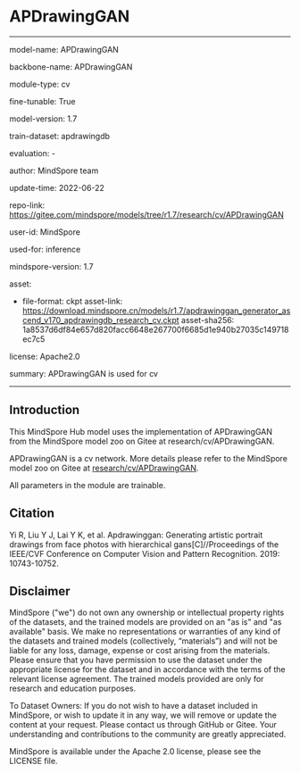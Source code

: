 # APDrawingGAN

---

model-name: APDrawingGAN

backbone-name: APDrawingGAN

module-type: cv

fine-tunable: True

model-version: 1.7

train-dataset: apdrawingdb

evaluation: -

author: MindSpore team

update-time: 2022-06-22

repo-link: <https://gitee.com/mindspore/models/tree/r1.7/research/cv/APDrawingGAN>

user-id: MindSpore

used-for: inference

mindspore-version: 1.7

asset:

-
    file-format: ckpt
    asset-link: <https://download.mindspore.cn/models/r1.7/apdrawinggan_generator_ascend_v170_apdrawingdb_research_cv.ckpt>
    asset-sha256: 1a8537d6df84e657d820facc6648e267700f6685d1e940b27035c149718ec7c5

license: Apache2.0

summary: APDrawingGAN is used for cv

---

## Introduction

This MindSpore Hub model uses the implementation of APDrawingGAN from the MindSpore model zoo on Gitee at research/cv/APDrawingGAN.

APDrawingGAN is a cv network. More details please refer to the MindSpore model zoo on Gitee at [research/cv/APDrawingGAN](https://gitee.com/mindspore/models/blob/r1.7/research/cv/APDrawingGAN/README_CN.md).

All parameters in the module are trainable.

## Citation

Yi R, Liu Y J, Lai Y K, et al. Apdrawinggan: Generating artistic portrait drawings from face photos with hierarchical gans[C]//Proceedings of the IEEE/CVF Conference on Computer Vision and Pattern Recognition. 2019: 10743-10752.

## Disclaimer

MindSpore ("we") do not own any ownership or intellectual property rights of the datasets, and the trained models are provided on an "as is" and "as available" basis. We make no representations or warranties of any kind of the datasets and trained models (collectively, “materials”) and will not be liable for any loss, damage, expense or cost arising from the materials. Please ensure that you have permission to use the dataset under the appropriate license for the dataset and in accordance with the terms of the relevant license agreement. The trained models provided are only for research and education purposes.

To Dataset Owners: If you do not wish to have a dataset included in MindSpore, or wish to update it in any way, we will remove or update the content at your request. Please contact us through GitHub or Gitee. Your understanding and contributions to the community are greatly appreciated.

MindSpore is available under the Apache 2.0 license, please see the LICENSE file.
